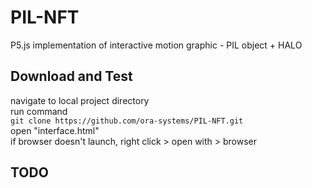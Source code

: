 # PIL-NFT

P5.js implementation of interactive motion graphic - PIL object + HALO

## Download and Test

navigate to local project directory\
run command\
	`git clone https://github.com/ora-systems/PIL-NFT.git`\
open "interface.html"\
if browser doesn't launch, right click > open with > browser


## TODO


